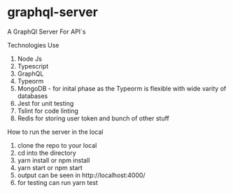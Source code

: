 # graphql-server

A GraphQl Server For API`s

Technologies Use
  1. Node Js
  2. Typescript
  3. GraphQL
  4. Typeorm
  5. MongoDB - for inital phase as the Typeorm is flexible with wide varity of databases
  6. Jest for unit testing
  7. Tslint for code linting
  8. Redis for storing user token and bunch of other stuff
  
  How to run the server in the local
  
  1. clone the repo to your local
  2. cd into the directory
  3. yarn install or npm install
  4. yarn start or npm start
  5. output can be seen in http://localhost:4000/
  6. for testing can run yarn test
  
